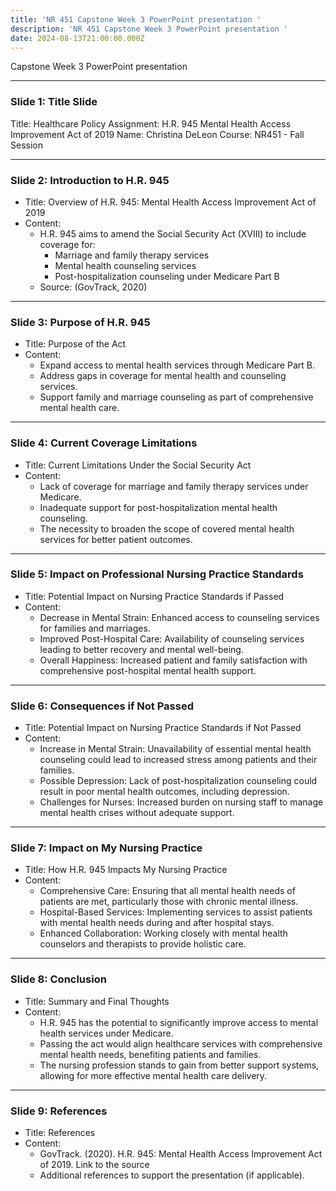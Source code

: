 ```yaml
---
title: 'NR 451 Capstone Week 3 PowerPoint presentation '
description: 'NR 451 Capstone Week 3 PowerPoint presentation '
date: 2024-08-13T21:00:00.000Z
---
```


Capstone Week 3 PowerPoint presentation 

***

### Slide 1: Title Slide

Title: Healthcare Policy Assignment: H.R. 945 Mental Health Access Improvement Act of 2019
Name: Christina DeLeon
Course: NR451 - Fall Session

***

### Slide 2: Introduction to H.R. 945

* Title: Overview of H.R. 945: Mental Health Access Improvement Act of 2019
* Content:
  * H.R. 945 aims to amend the Social Security Act (XVIII) to include coverage for:
    * Marriage and family therapy services
    * Mental health counseling services
    * Post-hospitalization counseling under Medicare Part B
  * Source: (GovTrack, 2020)

***

### Slide 3: Purpose of H.R. 945

* Title: Purpose of the Act
* Content:
  * Expand access to mental health services through Medicare Part B.
  * Address gaps in coverage for mental health and counseling services.
  * Support family and marriage counseling as part of comprehensive mental health care.

***

### Slide 4: Current Coverage Limitations

* Title: Current Limitations Under the Social Security Act
* Content:
  * Lack of coverage for marriage and family therapy services under Medicare.
  * Inadequate support for post-hospitalization mental health counseling.
  * The necessity to broaden the scope of covered mental health services for better patient outcomes.

***

### Slide 5: Impact on Professional Nursing Practice Standards

* Title: Potential Impact on Nursing Practice Standards if Passed
* Content:
  * Decrease in Mental Strain: Enhanced access to counseling services for families and marriages.
  * Improved Post-Hospital Care: Availability of counseling services leading to better recovery and mental well-being.
  * Overall Happiness: Increased patient and family satisfaction with comprehensive post-hospital mental health support.

***

### Slide 6: Consequences if Not Passed

* Title: Potential Impact on Nursing Practice Standards if Not Passed
* Content:
  * Increase in Mental Strain: Unavailability of essential mental health counseling could lead to increased stress among patients and their families.
  * Possible Depression: Lack of post-hospitalization counseling could result in poor mental health outcomes, including depression.
  * Challenges for Nurses: Increased burden on nursing staff to manage mental health crises without adequate support.

***

### Slide 7: Impact on My Nursing Practice

* Title: How H.R. 945 Impacts My Nursing Practice
* Content:
  * Comprehensive Care: Ensuring that all mental health needs of patients are met, particularly those with chronic mental illness.
  * Hospital-Based Services: Implementing services to assist patients with mental health needs during and after hospital stays.
  * Enhanced Collaboration: Working closely with mental health counselors and therapists to provide holistic care.

***

### Slide 8: Conclusion

* Title: Summary and Final Thoughts
* Content:
  * H.R. 945 has the potential to significantly improve access to mental health services under Medicare.
  * Passing the act would align healthcare services with comprehensive mental health needs, benefiting patients and families.
  * The nursing profession stands to gain from better support systems, allowing for more effective mental health care delivery.

***

### Slide 9: References

* Title: References
* Content:
  * GovTrack. (2020). H.R. 945: Mental Health Access Improvement Act of 2019. Link to the source
  * Additional references to support the presentation (if applicable).
